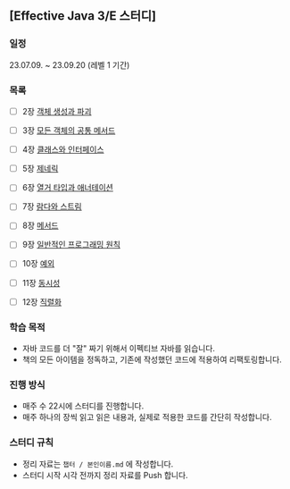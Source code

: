 ## [Effective Java 3/E 스터디]

### 일정
23.07.09. ~ 23.09.20 (레벨 1 기간)

### 목록

- [ ] 2장 [객체 생성과 파괴](./02장)
- [ ] 3장 [모든 객체의 공통 메서드](./03장)
- [ ] 4장 [클래스와 인터페이스](./04장)
- [ ] 5장 [제네릭](./05장)
- [ ] 6장 [열거 타입과 애너테이션](./06장)
- [ ] 7장 [람다와 스트림](./07장)
- [ ] 8장 [메서드](./08장)
- [ ] 9장 [일반적인 프로그래밍 원칙](./09장)
- [ ] 10장 [예외](./10장)
- [ ] 11장 [동시성](./11장)
- [ ] 12장 [직렬화](./12장)


### 학습 목적
- 자바 코드를 더 "잘" 짜기 위해서 이펙티브 자바를 읽습니다.
- 책의 모든 아이템을 정독하고, 기존에 작성했던 코드에 적용하여 리팩토링합니다.

### 진행 방식
- 매주 수 22시에 스터디를 진행합니다.
- 매주 하나의 장씩 읽고 읽은 내용과, 실제로 적용한 코드를 간단히 작성합니다.

### 스터디 규칙
- 정리 자료는 `챕터 / 본인이름.md` 에 작성합니다.
- 스터디 시작 시각 전까지 정리 자료를 Push 합니다.